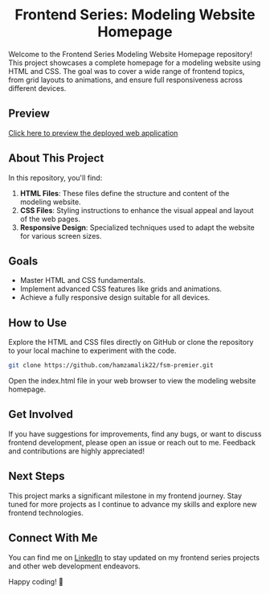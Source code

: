 <div style="text-align: center;">
  <h1><strong>Frontend Series: Modeling Website Homepage</strong></h1>
</div>

Welcome to the Frontend Series Modeling Website Homepage repository! This project showcases a complete homepage for a modeling website using HTML and CSS. The goal was to cover a wide range of frontend topics, from grid layouts to animations, and ensure full responsiveness across different devices.

## Preview

[Click here to preview the deployed web application](https://hamzamalik22.github.io/fsm-premier/)

## About This Project

In this repository, you'll find:

1. **HTML Files**: These files define the structure and content of the modeling website.
2. **CSS Files**: Styling instructions to enhance the visual appeal and layout of the web pages.
3. **Responsive Design**: Specialized techniques used to adapt the website for various screen sizes.

## Goals

- Master HTML and CSS fundamentals.
- Implement advanced CSS features like grids and animations.
- Achieve a fully responsive design suitable for all devices.

## How to Use

Explore the HTML and CSS files directly on GitHub or clone the repository to your local machine to experiment with the code.

```bash
git clone https://github.com/hamzamalik22/fsm-premier.git
```

Open the index.html file in your web browser to view the modeling website homepage.

## Get Involved

If you have suggestions for improvements, find any bugs, or want to discuss frontend development, please open an issue or reach out to me. Feedback and contributions are highly appreciated!

## Next Steps

This project marks a significant milestone in my frontend journey. Stay tuned for more projects as I continue to advance my skills and explore new frontend technologies.

## Connect With Me

You can find me on [LinkedIn](https://www.linkedin.com/in/hamzamalik22) to stay updated on my frontend series projects and other web development endeavors.

Happy coding! 🌟

